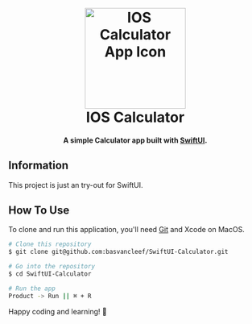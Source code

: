 <h1 align="center">
  <br>
  <img src="https://cdn.iconscout.com/icon/free/png-512/free-calculator-1859951-1575939.png?f=webp&w=512" alt="IOS Calculator App Icon" width="200">
  <br>
  IOS Calculator
  <br>
</h1>

<h4 align="center">A simple Calculator app built with  
    <a href="https://developer.apple.com/xcode/swiftui/" target="_blank">
    SwiftUI</a>.
</h4>

## Information

This project is just an try-out for SwiftUI.

## How To Use

To clone and run this application, you'll need [Git](https://git-scm.com) and Xcode on MacOS.

```bash
# Clone this repository
$ git clone git@github.com:basvancleef/SwiftUI-Calculator.git

# Go into the repository
$ cd SwiftUI-Calculator

# Run the app
Product -> Run || ⌘ + R
```

Happy coding and learning! 🚀
